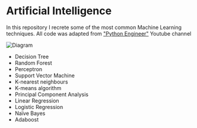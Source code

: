 # Artificial Intelligence

In this repository I recrete some of the most common Machine Learning techniques.
All code was adapted from ["Python Engineer"](https://www.youtube.com/c/PythonEngineer?app=desktop) Youtube channel

![Diagram](https://www.profesionalreview.com/wp-content/uploads/2019/08/Deep-Learning-1.jpeg)

* Decision Tree
* Random Forest
* Perceptron
* Support Vector Machine
* K-nearest neighbours
* K-means algorithm
* Principal Component Analysis
* Linear Regression
* Logistic Regression
* Naïve Bayes
* Adaboost

